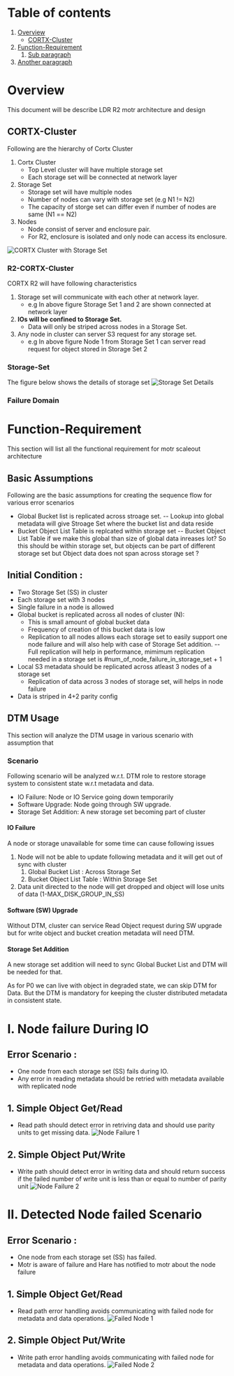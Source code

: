 # Table of contents
1. [Overview](#Overview)
   - [CORTX-Cluster](#CORTX-Cluster)
2. [Function-Requirement](#Function-Requirement)
    1. [Sub paragraph](#subparagraph1)
3. [Another paragraph](#paragraph2)

# Overview
This document will be describe LDR R2 motr architecture and design
## CORTX-Cluster
Following are the hierarchy of Cortx Cluster
1. Cortx Cluster 
   - Top Level cluster will have multiple storage set
   - Each storage set will be connected at network layer
1. Storage Set 
   - Storage set will have multiple nodes
   - Number of nodes can vary with storage set (e.g N1 != N2) 
   - The capacity of storge set can differ even if number of nodes are same (N1 == N2)
1. Nodes
   - Node consist of server and enclosure pair. 
   - For R2, enclosure is isolated and only node can access its enclosure.

![CORTX Cluster with Storage Set](images/CortexV2StorageSet.JPG)

### R2-CORTX-Cluster
CORTX R2 will have following characteristics
1. Storage set will communicate with each other at network layer. 
   - e.g In above figure Storage Set 1 and 2 are shown connected at network layer
1. **IOs will be confined to Storage Set.**
   - Data will only be striped across nodes in a Storage Set.
1. Any node in cluster can server S3 request for any storage set.
   - e.g In above figure Node 1 from Storage Set 1 can server read request for object stored in Storage Set 2

### Storage-Set
The figure below shows the details of storage set
![Storage Set Details](images/StorageSetDetails.JPG)

### Failure Domain

# Function-Requirement
This section will list all the functional requirement for motr scaleout architecture

## Basic Assumptions
Following are the basic assumptions for creating the sequence flow for various error scenarios
- Global Bucket list is replicated across stroage set.
-- Lookup into global metadata will give Stroage Set where the bucket list and data reside
- Bucket Object List Table is replcated within storage set
-- Bucket Object List Table if we make this global than size of global data inreases lot? So this should be within storage set, but objects can be part of different storage set but Object data does not span across storage set ?

## Initial Condition : 
* Two Storage Set (SS) in cluster
* Each storage set with 3 nodes
* Single failure in a node is allowed
* Global bucket is replicated across all nodes of cluster (N):
   - This is small amount of global bucket data
   - Frequency of creation of this bucket data is low
   - Replication to all nodes allows each storage set to easily support one node failure and will also help with case of Storage Set addition.
   -- Full replication will help in performance, mimimum replication needed in a storage set is #num_of_node_failure_in_storage_set + 1 
* Local S3 metadata should be replicated across atleast 3 nodes of a storage set
   - Replication of data across 3 nodes of storage set, will helps in node failure     
* Data is striped in 4+2 parity config

## DTM Usage
This section will analyze the DTM usage in various scenario with assumption that


### Scenario
Following scenario will be analyzed w.r.t. DTM role to restore storage system to consistent state w.r.t metadata and data.

- IO Failure: Node or IO Service going down temporarily
- Software Upgrade: Node going through SW upgrade.
- Storage Set Addition: A new storage set becoming part of cluster

#### IO Failure
A node or storage unavailable for some time can cause following issues
1. Node will not be able to update following metadata and it will get out of sync with cluster
   1. Global Bucket List : Across Storage Set
   1. Bucket Object List Table : Within Storage Set
1. Data unit directed to the node will get dropped and object will lose units of data (1-MAX_DISK_GROUP_IN_SS) 

#### Software (SW) Upgrade
Without DTM, cluster can service Read Object request during SW upgrade but for write object and bucket creation metadata will need DTM. 

#### Storage Set Addition
A new storage set addition will need to sync Global Bucket List and DTM will be needed for that.

As for P0 we can live with object in degraded state, we can skip DTM for Data.
But the DTM is mandatory for keeping the cluster distributed metadata in consistent state.

# I. Node failure During IO
## Error Scenario : 
* One node from each storage set (SS) fails during IO.
* Any error in reading metadata should be retried with metadata available with replicated node

## 1. Simple Object Get/Read
* Read path should detect error in retriving data and should use parity units to get missing data.
![Node Failure 1](images/simple_object_get_node_failure.png)


## 2. Simple Object Put/Write
* Write path should detect error in writing data and should return success if the failed number of write unit is less than or equal to number of parity unit
![Node Failure 2](images/simple_object_put_node_failure.png)

# II. Detected Node failed Scenario
## Error Scenario : 
* One node from each storage set (SS) has failed.
* Motr is aware of failure and Hare has notified to motr about the node failure

## 1. Simple Object Get/Read
* Read path error handling avoids communicating with failed node for metadata and data operations.
![Failed Node 1](images/simple_object_get_failed_node.png)

## 2. Simple Object Put/Write
* Write path error handling avoids communicating with failed node for metadata and data operations.
![Failed Node 2](images/simple_object_put_failed_node.png)

